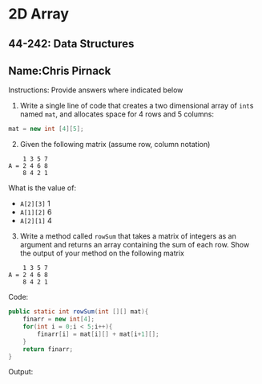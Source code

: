 # 2D Array

## 44-242: Data Structures

## Name:Chris Pirnack

Instructions: Provide answers where indicated below

1. Write a single line of code that creates a two dimensional array of `int`s named `mat`, and allocates space for 4 rows and 5 columns:

```java
mat = new int [4][5];
```

2. Given the following matrix (assume row, column notation)

```text
    1 3 5 7
A = 2 4 6 8
    8 4 2 1
```

What is the value of:

* `A[2][3]` 1
* `A[1][2]` 6
* `A[2][1]` 4

3. Write a method called `rowSum` that takes a matrix of integers as an argument and returns an array containing the sum of each row.  Show the output of your method on the following matrix

```text
    1 3 5 7
A = 2 4 6 8
    8 4 2 1
```

Code:

```java
public static int rowSum(int [][] mat){
    finarr = new int[4];
    for(int i = 0;i < 5;i++){
        finarr[i] = mat[i][] + mat[i+1][];
    }
    return finarr;
}
```

Output: